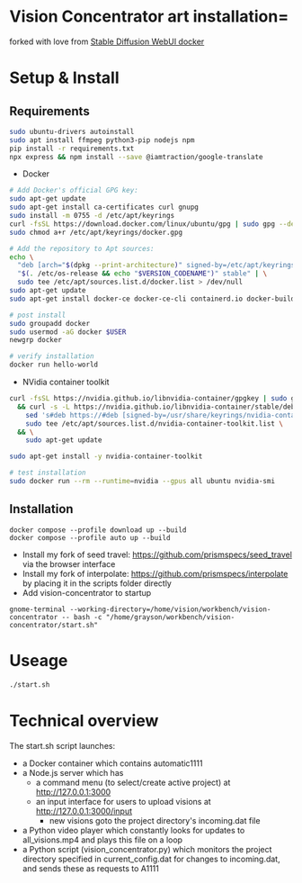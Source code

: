 # Vision Concentrator art installation=
forked with love from [Stable Diffusion WebUI docker](https://github.com/AbdBarho/stable-diffusion-webui-docker/)

# Setup & Install
## Requirements
```bash
sudo ubuntu-drivers autoinstall
sudo apt install ffmpeg python3-pip nodejs npm
pip install -r requirements.txt
npx express && npm install --save @iamtraction/google-translate
```
+ Docker
```bash
# Add Docker's official GPG key:
sudo apt-get update
sudo apt-get install ca-certificates curl gnupg
sudo install -m 0755 -d /etc/apt/keyrings
curl -fsSL https://download.docker.com/linux/ubuntu/gpg | sudo gpg --dearmor -o /etc/apt/keyrings/docker.gpg
sudo chmod a+r /etc/apt/keyrings/docker.gpg

# Add the repository to Apt sources:
echo \
  "deb [arch="$(dpkg --print-architecture)" signed-by=/etc/apt/keyrings/docker.gpg] https://download.docker.com/linux/ubuntu \
  "$(. /etc/os-release && echo "$VERSION_CODENAME")" stable" | \
  sudo tee /etc/apt/sources.list.d/docker.list > /dev/null
sudo apt-get update
sudo apt-get install docker-ce docker-ce-cli containerd.io docker-buildx-plugin docker-compose-plugin

# post install
sudo groupadd docker
sudo usermod -aG docker $USER
newgrp docker

# verify installation
docker run hello-world

```
+ NVidia container toolkit
```bash
curl -fsSL https://nvidia.github.io/libnvidia-container/gpgkey | sudo gpg --dearmor -o /usr/share/keyrings/nvidia-container-toolkit-keyring.gpg \
  && curl -s -L https://nvidia.github.io/libnvidia-container/stable/deb/nvidia-container-toolkit.list | \
    sed 's#deb https://#deb [signed-by=/usr/share/keyrings/nvidia-container-toolkit-keyring.gpg] https://#g' | \
    sudo tee /etc/apt/sources.list.d/nvidia-container-toolkit.list \
  && \
    sudo apt-get update

sudo apt-get install -y nvidia-container-toolkit

# test installation
sudo docker run --rm --runtime=nvidia --gpus all ubuntu nvidia-smi


```

## Installation
```
docker compose --profile download up --build
docker compose --profile auto up --build
```

+ Install my fork of seed travel: https://github.com/prismspecs/seed_travel via the browser interface
+ Install my fork of interpolate: https://github.com/prismspecs/interpolate by placing it in the scripts folder directly
+ Add vision-concentrator to startup
```
gnome-terminal --working-directory=/home/vision/workbench/vision-concentrator -- bash -c "/home/grayson/workbench/vision-concentrator/start.sh"
```

# Useage
```bash
./start.sh
```

# Technical overview
The start.sh script launches:
+ a Docker container which contains automatic1111
+ a Node.js server which has
    + a command menu (to select/create active project) at http://127.0.0.1:3000
    + an input interface for users to upload visions at http://127.0.0.1:3000/input
        + new visions goto the project directory's incoming.dat file
+ a Python video player which constantly looks for updates to all_visions.mp4 and plays this file on a loop
+ a Python script (vision_concentrator.py) which monitors the project directory specified in current_config.dat for changes to incoming.dat, and sends these as requests to A1111
